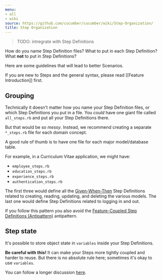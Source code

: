 ```yaml
---
menu:
- all
- wiki
source: https://github.com/cucumber/cucumber/wiki/Step-Organization/
title: Step Organization
---
```


> TODO: intregrate with Step Definitions

How do you name Step Definition files? What to put in each Step Definition? What **not** to put in Step Definitions? 

Here are some guidelines that will lead to better Scenarios. 

If you are new to Steps and the general syntax, please read [[Feature Introduction]] first.

## Grouping

Technically it doesn't matter how you name your Step Definition files, or which Step Definitions you put in a file. You *could* have one giant file called `all_steps.rb` and put all your Step Definitions there. 

But that would be so *messy*. Instead, we recommend creating a separate `*_steps.rb` file for each domain concept. 

A good rule of thumb is to have one file for each major model/database table. 

For example, in a Curriculum Vitae application, we might have:

- `employee_steps.rb`
- `education_steps.rb`
- `experience_steps.rb`
- `authentication_steps.rb`

The first three would define all the [Given-When-Then](/gherkin/given-when-then/) Step Definitions related to creating, reading, updating, and deleting the various models. The last one would define Step Definitions related to logging in and out.

If you follow this pattern you also avoid the [Feature-Coupled Step Definitions (Antipattern)](/cucumber/feature-coupled-step-definitions-antipattern/) antipattern.

## Step state

It's possible to store object state in `variables` inside your Step Definitions. 

**Be careful with this!**  It can make your Steps more tightly coupled and harder to reuse. But there is no absolute rule here; sometimes it's okay to use `variables`. 

You can follow a longer discussion [here](http://www.mail-archive.com/rspec-users@rubyforge.org/msg06268.html).
